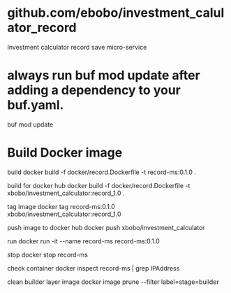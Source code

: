 # github.com/ebobo/investment_calulator_record

Investment calculator record save micro-service

# always run buf mod update after adding a dependency to your buf.yaml.

buf mod update

# Build Docker image

build
docker build -f docker/record.Dockerfile -t record-ms:0.1.0 .

build for docker hub
docker build -f docker/record.Dockerfile -t xbobo/investment_calculator:record_1.0 .

tag image
docker tag record-ms:0.1.0 xbobo/investment_calculator:record_1.0

push image to docker hub
docker push xbobo/investment_calculator

run
docker run -it --name record-ms record-ms:0.1.0

stop
docker stop record-ms

check container
docker inspect record-ms | grep IPAddress

clean builder layer image
docker image prune --filter label=stage=builder
